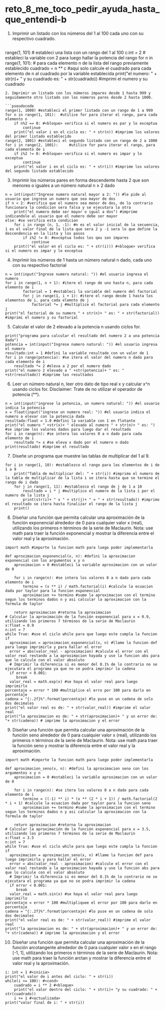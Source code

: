 # reto_8_me_toco_pedir_ayuda_hasta_que_entendi-b
1. Imprimir un listado con los números del 1 al 100 cada uno con su respectivo cuadrado.
   ```pseudocode
range(1, 101) # estableci una lista con un rango del 1 al 100 
c:int = 2 # estableci la variable con 2 para luego hallar la potencia del rango
for n in range(1, 101): # para cada elemento n de la lista del rango previamente establecido
    cuadrado = n ** c #aqui solo calcule el cuadrado para cada elemento de n al cuadrado por la variable establecida
    print("el numero: " + str(n)+ " y su cuadrado es: " + str(cuadrado)) #imprimi el numero y su cuadrado
```
2. Imprimir un listado con los números impares desde 1 hasta 999 y seguidamente otro listado con los números pares desde 2 hasta 1000.

```pseudocode
range(1, 1000) #estableci el primer listado con un rango de 1 a 999
for n in range(1, 101):  #utilice for para iterar el rango, para cada elemento n
    if n%2 == 0: #<bloque> verifica si el numero es par y lo exceptua
        continue 
    print("el valor i en el ciclo es: " + str(n)) #imprime los valores del primer listado establecido
range(2, 1001) #estableci el segundo listado con un rango de 2 a 1000 
for i in range(2, 1001):     #utilice for para iterar el rango, para cada elemento de i
    if i%2 != 0: #<bloque> verifica si el numero es impar y lo exceptua
        continue
    print("el valor i en el ciclo es: " + str(i)) #imprime los valores del segundo listado establecido
```
3. Imprimir los números pares en forma descendente hasta 2 que son menores o iguales a un número natural n ≥ 2 dado
```pseudocode
n = int(input("Ingrese numero natural mayor a 2: ")) #le pide al usuario que ingrese un numero que sea mayor de dos
if n < 2: #verifica que el numero sea menor de dos, de lo contrario funcionara la condicion sera falsa y se ejecutara la otra
    print("el numero debe ser mayor o igual a dos") #imprime indicandole al usuario que el numero debe ser mayor
else: #se verifica esta condicion 
    for i in range (n, 1, -1): #n es el valor inicial de la secuencia, 1 es el valor final de la lista que sera 2 y -1 sera lo que define la descendencia en la lista y los pasos
        if i%2 != 0: #exceptua todos los qeu son impares
            continue
    print(("el valor en el ciclo es: " + str(i))) #<bloque> verifica si el numero es impar y lo exceptua
```
4. Imprimir los números de 1 hasta un número natural n dado, cada uno con su respectivo factorial
   
```pseudocode
n = int(input("Ingrese numero natural: ")) #el usuario ingresa el numero
for i in range(1, n + 1): #itere el rango de uno hasta n, para cada elemento de i
        factorial = 1 #estableci la variable del numero del factorial
        for j in range(1, i + 1): #itere el rango desde 1 hasta los elementos de i, para cada elemnto de j
            factorial *= j #multiplice el factorial para cada elemento j
print("el factorial de su numero " + str(n)+ " es: " + str(factorial)) #imprimi el numero y su factorial
```
5. Calcular el valor de 2 elevado a la potencia n usando ciclos for.

```pseudocode
print("programa para calcular el resultado del numero 2 a una potencia dada")
potencia = int(input("Ingrese numero natural: ")) #el usuario ingresa el numero
resultado:int = 1 #defini la variable resultado con un valor de 1
for i in range(potencia): #se itera el valor del numero n dado para cada elemento de i
    resultado *= 2 #eleva a 2 por el numero dado
print("el numero 2 elevado a " +str(potencia)+ " es: " +str(resultado)) #imprime los resultados
```

6. Leer un número natural n, leer otro dato de tipo real x y calcular x^n usando ciclos for. Disclaimer: Trate de no utilizar el operador de potencia (**).

```pseudocode
n = int(input("ingrese la potencia, un numero natural: ")) #el usuario indica la potencia
x = float(input("ingrese un numero real: ")) #el usuario indica el numero a elevar con la potencia dada
resultado:float = 1.0 #defini la variable con 1 en flotante 
print("el numero " +str(x)+ " elevado al numero " + str(n)+ " es: ") #se imprime los valores dados para luego dar el resultado
for i in range(n): #se intera los valores 0 a n dado para cada elemento de i
    resultado *= x #se eleva x dado por el numero n dado
print(resultado) #imprime el resultado
```

7. Diseñe un programa que muestre las tablas de multiplicar del 1 al 9.

```pseudocode
for i in range(1, 10): #establezco el rango para los elementos de i de 1 a 9
    print("Tabla de multiplicar del: " + str(i)) #imprimo el numero de la tabla de multiplicar de la lista i se itera hasta que se termine el rango de i dado
    for j in range(1, 11): #establezco el rango de j de 1 a 10 
        resultado = i * j #multiplico el numero de la lista i por el numero de la lista j 
        print(str(i)+ " x " + str(j)+ " = " + str(resultado)) #imprimo el resultado se itera hasta finalizar el rango de la lista j 
    print()
```

8. Diseñar una función que permita calcular una aproximación de la función exponencial alrededor de 0 para cualquier valor x (real), utilizando los primeros n términos de la serie de Maclaurin. Nota: use math para traer la función exponencial y mostrar la diferencia entre el valor real y la aproximación.

```pseudocode
import math #importe la funcion math para luego poder implementarla

def aproximacion_exponencial(x, n): #defini la aproximacion exponencial con los argumentos x y n 
    aproximacion = 0 #estableci la variable aproximacion con un valor de 0
    
    for i in range(n): #se intera los valores 0 a n dado para cada elemento de i
        termino = (x ** i) / math.factorial(i) #calcule la ecuacion dada por taylor para la funcion exponencial
        aproximacion += termino #sume la aproximacion con el termino segun los terminos dados n y asi calcular la aproximacion con la formula de taylor 
    
    return aproximacion #retorna la aproximacion
# Calcular la aproximación de la función exponencial para x = 0.9, utilizando los primeros 7 términos de la serie de Maclaurin
x:float = 0.9
n:int = 7
while True: #use el ciclo while para que luego este cumpla la funcion if
  aproximacion = aproximacion_exponencial(x, n) #llame la funcion def para luego imprimirla y para hallar el error
  error = abs(valor_real - aproximacion) #calcule el error con el valor real restando a la aproximacion hayada y use la funcion abs para que lo calcule con el valor absoluto
  # Imprimir la diferencia si es menor del 0.1% de lo contrario no se ejecutara el programa ya que no se podra imprimir la cadena
  if error < 0.001: 
     break
  valor_real = math.exp(x) #se haya el valor real para luego imprimirlo
porcentaje = error * 100 #multiplice el erro por 100 para darlo en porcentaje
cadena = "{:.2f}%".format(porcentaje) #lo puse en un cadena de solo dos decimales 
print("el valor real es de: " + str(valor_real)) #imprime el valor real
print("la aproximacion es de: " + str(aproximacion)+ " y un error de: "+ str(cadena)) # imprime la aproximacion y el error
```
 
9. Diseñar una función que permita calcular una aproximación de la función seno alrededor de 0 para cualquier valor x (real), utilizando los primeros n términos de la serie de Maclaurin. Nota: use math para traer la función seno y mostrar la diferencia entre el valor real y la aproximación.

```pseudocode
import math #importe la funcion math para luego poder implementarla

def aproximacion_seno(x, n): #defini la aproximacion seno con los argumentos x y n 
    aproximacion = 0 #estableci la variable aproximacion con un valor de 0
    
    for i in range(n): #se itera los valores 0 a n dado para cada elemento de i
        termino = ((-1) ** i) * (x ** (2 * i + 1)) / math.factorial(2 * i + 1) #calcule la ecuacion dada por taylor para la funcion seno
        aproximacion += termino #sume la aproximacion con el termino segun los terminos dados n y asi calcular la aproximacion con la formula de taylor 
    
    return aproximacion #retorna la aproximacion
# Calcular la aproximación de la función exponencial para x = 3.5, utilizando los primeros 7 términos de la serie de Maclaurin
x:float = 3.5
n:int = 7
while True: #use el ciclo while para que luego este cumpla la funcion if
  aproximacion = aproximacion_seno(x, n) #llame la funcion def para luego imprimirla y para hallar el error
  error = abs(valor_real - aproximacion) #calcule el error con el valor real restando a la aproximacion hayada y use la funcion abs para que lo calcule con el valor absoluto
  # Imprimir la diferencia si es menor del 0.1% de lo contrario no se ejecutara el programa ya que no se podra imprimir la cadena
  if error < 0.001: 
     break
  valor_real = math.sin(x) #se haya el valor real para luego imprimirlo
porcentaje = error * 100 #multipliquee el error por 100 para darlo en porcentaje
cadena = "{:.2f}%".format(porcentaje) #lo puse en un cadena de solo dos decimales 
print("el valor real es de: " + str(valor_real)) #imprime el valor real
print("la aproximacion es de: " + str(aproximacion)+ " y un error de: "+ str(cadena)) # imprime la aproximacion y el error
```
 
10. Diseñar una función que permita calcular una aproximación de la función arcotangente alrededor de 0 para cualquier valor x en el rango [-1, 1], utilizando los primeros n términos de la serie de Maclaurin. Nota: use math para traer la función arctan y mostrar la diferencia entre el valor real y la aproximación.

```pseudocode
i: int = 1 #<inicia>
print("el valor de i antes del ciclo: " + str(i))
while(i <= 100): #<cond>
    cuadrado = i ** 2 #<bloque>
    print("el valor dentro del ciclo: " + str(i)+ "y su cuadrado: " + str(cuadrado))
    i += 1 #<actualizada>
print("valor final de i: " + str(i))
```
